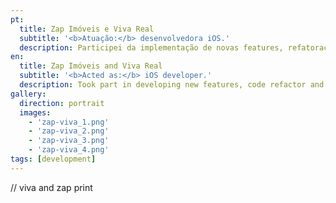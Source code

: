 ```yaml
---
pt:
  title: Zap Imóveis e Viva Real
  subtitle: '<b>Atuação:</b> desenvolvedora iOS.'
  description: Participei da implementação de novas features, refatoração de código e solução de bugs.
en:
  title: Zap Imóveis and Viva Real
  subtitle: '<b>Acted as:</b> iOS developer.'
  description: Took part in developing new features, code refactor and bug resolutions.
gallery:
  direction: portrait
  images:
    - 'zap-viva_1.png'
    - 'zap-viva_2.png'
    - 'zap-viva_3.png'
    - 'zap-viva_4.png'
tags: [development]
---
```

// viva and zap print
